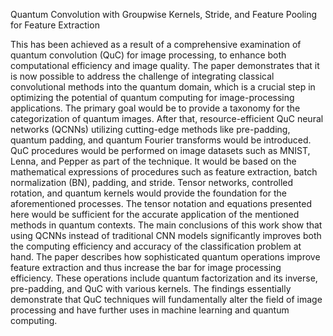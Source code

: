 Quantum Convolution with Groupwise Kernels, Stride, and Feature Pooling for Feature Extraction


This has been achieved as a result of a comprehensive examination of quantum convolution (QuC) for image processing, to enhance both computational efficiency and image quality. The paper demonstrates that it is now possible to address the challenge of integrating classical convolutional methods into the quantum domain, which is a crucial step in optimizing the potential of quantum computing for image-processing applications. The primary goal would be to provide a taxonomy for the categorization of quantum images. After that, resource-efficient QuC neural networks (QCNNs) utilizing cutting-edge methods like pre-padding, quantum padding, and quantum Fourier transforms would be introduced. QuC procedures would be performed on image datasets such as MNIST, Lenna, and Pepper as part of the technique. It would be based on the mathematical expressions of procedures such as feature extraction, batch normalization (BN), padding, and stride. Tensor networks, controlled rotation, and quantum kernels would provide the foundation for the aforementioned processes. The tensor notation and equations presented here would be sufficient for the accurate application of the mentioned methods in quantum contexts. The main conclusions of this work show that using QCNNs instead of traditional CNN models significantly improves both the computing efficiency and accuracy of the classification problem at hand. The paper describes how sophisticated quantum operations improve feature extraction and thus increase the bar for image processing efficiency. These operations include quantum factorization and its inverse, pre-padding, and QuC with various kernels. The findings essentially demonstrate that QuC techniques will fundamentally alter the field of image processing and have further uses in machine learning and quantum computing.

